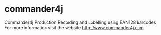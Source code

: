 # commander4j
Commander4j Production Recording and Labelling using EAN128 barcodes
For more information visit the website http://www.commander4j.com
